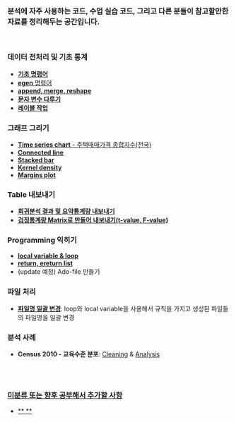 ### 분석에 자주 사용하는 코드, 수업 실습 코드, 그리고 다른 분들이 참고할만한 자료를 정리해두는 공간입니다.

<br>

### 데이터 전처리 및 기초 통계
- [**기초 명령어**](https://github.com/jaesungc/Stata-Frequent-Code/blob/master/basic_commands.do)
- [**egen** 명령어](https://github.com/jaesungc/Stata-Frequent-Code/blob/master/egen.do)
- [**append, merge, reshape**](https://github.com/jaesungc/Stata-Frequent-Code/blob/master/append_merge_reshape.do)
- [**문자 변수 다루기**](https://github.com/jaesungc/Stata-Frequent-Code/blob/master/string_manipulation.md)
- [**레이블 작업**](https://github.com/jaesungc/Stata-Frequent-Code/blob/master/label_ex.do)


### 그래프 그리기
- [**Time series chart** - 주택매매가격 종합지수(전국)](https://github.com/jaesungc/Stata-Frequent-Code/blob/master/Graph_time%20series_tsline.md)
- [**Connected line**](https://github.com/jaesungc/Stata-Frequent-Code/blob/master/Graph_Connected%20line.do)
- [**Stacked bar**](https://github.com/jaesungc/Stata-Frequent-Code/blob/master/Graph_Stacked%20bar.do)
- [**Kernel density**](https://github.com/jaesungc/Stata-Frequent-Code/blob/master/kdensity_ex.do)
- [**Margins plot**](https://github.com/jaesungc/Stata-Frequent-Code/blob/master/margins_plot.do)


### Table 내보내기
- [**회귀분석 결과 및 요약통계량 내보내기**](https://github.com/jaesungc/Stata-Frequent-Code/blob/master/table_export.md)
- [**검정통계량 Matrix로 만들어 내보내기(t-value, F-value)**](https://github.com/jaesungc/Stata-Frequent-Code/blob/master/matrix_export.md)


### Programming 익히기
- [**local variable & loop**](https://github.com/jaesungc/Stata-Frequent-Code/blob/master/local_loop.)
- [**return, ereturn list**](https://github.com/jaesungc/Stata-Frequent-Code/blob/master/return_ereturn_list.md)
- (update 예정) Ado-file 만들기


### 파일 처리
- [**파일명 일괄 변경**](https://github.com/jaesungc/Stata-Frequent-Code/blob/master/filename_change.md): loop와 local variable을 사용해서 규칙을 가지고 생성된 파일들의 파일명을 일괄 변경


### 분석 사례
- **Census 2010 - 교육수준 분포**: 
[Cleaning](https://github.com/jaesungc/Stata-Frequent-Code/blob/master/Kosis_Census_edu_cleaning.do)
& [Analysis](https://github.com/jaesungc/Stata-Frequent-Code/blob/master/Kosis_Census_edu_analysis.do)
  
<br>
<br>

### [미분류 또는 향후 공부해서 추가할 사항](https://github.com/jaesungc/Stata-Frequent-Code/blob/master/0%20etc.md)

- [** **]()
